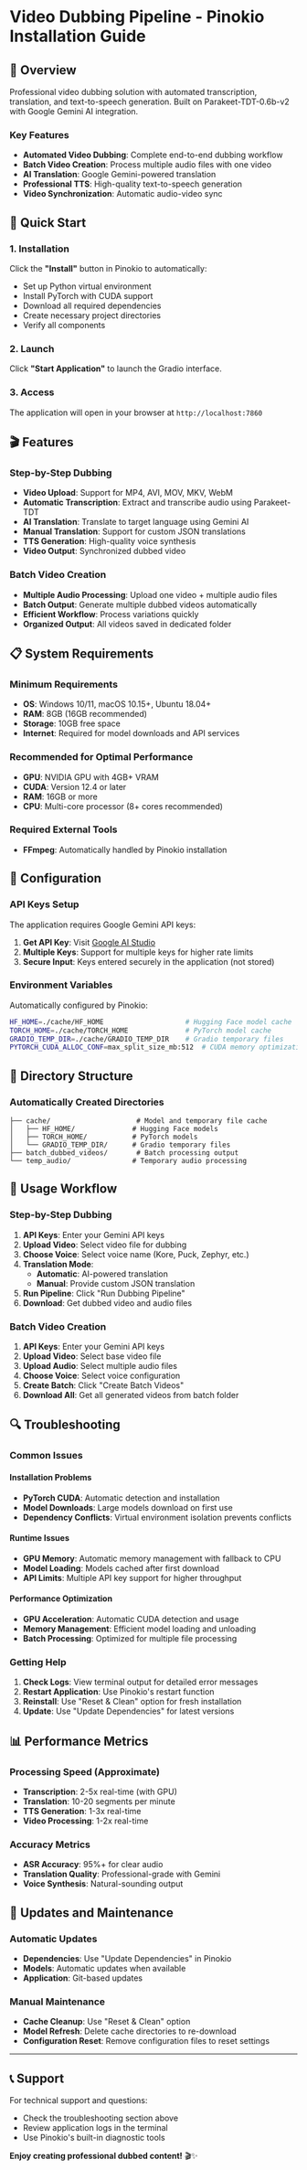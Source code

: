 # Video Dubbing Pipeline - Pinokio Installation Guide

## 🎯 Overview
Professional video dubbing solution with automated transcription, translation, and text-to-speech generation. Built on Parakeet-TDT-0.6b-v2 with Google Gemini AI integration.

### Key Features
- **Automated Video Dubbing**: Complete end-to-end dubbing workflow
- **Batch Video Creation**: Process multiple audio files with one video
- **AI Translation**: Google Gemini-powered translation
- **Professional TTS**: High-quality text-to-speech generation
- **Video Synchronization**: Automatic audio-video sync

## 🚀 Quick Start

### 1. Installation
Click the **"Install"** button in Pinokio to automatically:
- Set up Python virtual environment
- Install PyTorch with CUDA support
- Download all required dependencies
- Create necessary project directories
- Verify all components

### 2. Launch
Click **"Start Application"** to launch the Gradio interface.

### 3. Access
The application will open in your browser at `http://localhost:7860`

## 🎬 Features

### Step-by-Step Dubbing
- **Video Upload**: Support for MP4, AVI, MOV, MKV, WebM
- **Automatic Transcription**: Extract and transcribe audio using Parakeet-TDT
- **AI Translation**: Translate to target language using Gemini AI
- **Manual Translation**: Support for custom JSON translations
- **TTS Generation**: High-quality voice synthesis
- **Video Output**: Synchronized dubbed video

### Batch Video Creation
- **Multiple Audio Processing**: Upload one video + multiple audio files
- **Batch Output**: Generate multiple dubbed videos automatically
- **Efficient Workflow**: Process variations quickly
- **Organized Output**: All videos saved in dedicated folder

## 📋 System Requirements

### Minimum Requirements
- **OS**: Windows 10/11, macOS 10.15+, Ubuntu 18.04+
- **RAM**: 8GB (16GB recommended)
- **Storage**: 10GB free space
- **Internet**: Required for model downloads and API services

### Recommended for Optimal Performance
- **GPU**: NVIDIA GPU with 4GB+ VRAM
- **CUDA**: Version 12.4 or later
- **RAM**: 16GB or more
- **CPU**: Multi-core processor (8+ cores recommended)

### Required External Tools
- **FFmpeg**: Automatically handled by Pinokio installation

## 🔧 Configuration

### API Keys Setup
The application requires Google Gemini API keys:

1. **Get API Key**: Visit [Google AI Studio](https://makersuite.google.com/app/apikey)
2. **Multiple Keys**: Support for multiple keys for higher rate limits
3. **Secure Input**: Keys entered securely in the application (not stored)

### Environment Variables
Automatically configured by Pinokio:
```bash
HF_HOME=./cache/HF_HOME                    # Hugging Face model cache
TORCH_HOME=./cache/TORCH_HOME              # PyTorch model cache
GRADIO_TEMP_DIR=./cache/GRADIO_TEMP_DIR    # Gradio temporary files
PYTORCH_CUDA_ALLOC_CONF=max_split_size_mb:512  # CUDA memory optimization
```

## 📁 Directory Structure

### Automatically Created Directories
```
├── cache/                     # Model and temporary file cache
│   ├── HF_HOME/              # Hugging Face models
│   ├── TORCH_HOME/           # PyTorch models
│   └── GRADIO_TEMP_DIR/      # Gradio temporary files
├── batch_dubbed_videos/       # Batch processing output
└── temp_audio/               # Temporary audio processing
```

## 🎯 Usage Workflow

### Step-by-Step Dubbing
1. **API Keys**: Enter your Gemini API keys
2. **Upload Video**: Select video file for dubbing
3. **Choose Voice**: Select voice name (Kore, Puck, Zephyr, etc.)
4. **Translation Mode**: 
   - **Automatic**: AI-powered translation
   - **Manual**: Provide custom JSON translation
5. **Run Pipeline**: Click "Run Dubbing Pipeline"
6. **Download**: Get dubbed video and audio files

### Batch Video Creation
1. **API Keys**: Enter your Gemini API keys
2. **Upload Video**: Select base video file
3. **Upload Audio**: Select multiple audio files
4. **Choose Voice**: Select voice configuration
5. **Create Batch**: Click "Create Batch Videos"
6. **Download All**: Get all generated videos from batch folder

## 🔍 Troubleshooting

### Common Issues

#### Installation Problems
- **PyTorch CUDA**: Automatic detection and installation
- **Model Downloads**: Large models download on first use
- **Dependency Conflicts**: Virtual environment isolation prevents conflicts

#### Runtime Issues
- **GPU Memory**: Automatic memory management with fallback to CPU
- **Model Loading**: Models cached after first download
- **API Limits**: Multiple API key support for higher throughput

#### Performance Optimization
- **GPU Acceleration**: Automatic CUDA detection and usage
- **Memory Management**: Efficient model loading and unloading
- **Batch Processing**: Optimized for multiple file processing

### Getting Help
1. **Check Logs**: View terminal output for detailed error messages
2. **Restart Application**: Use Pinokio's restart function
3. **Reinstall**: Use "Reset & Clean" option for fresh installation
4. **Update**: Use "Update Dependencies" for latest versions

## 📊 Performance Metrics

### Processing Speed (Approximate)
- **Transcription**: 2-5x real-time (with GPU)
- **Translation**: 10-20 segments per minute
- **TTS Generation**: 1-3x real-time
- **Video Processing**: 1-2x real-time

### Accuracy Metrics
- **ASR Accuracy**: 95%+ for clear audio
- **Translation Quality**: Professional-grade with Gemini
- **Voice Synthesis**: Natural-sounding output

## 🔄 Updates and Maintenance

### Automatic Updates
- **Dependencies**: Use "Update Dependencies" in Pinokio
- **Models**: Automatic updates when available
- **Application**: Git-based updates

### Manual Maintenance
- **Cache Cleanup**: Use "Reset & Clean" option
- **Model Refresh**: Delete cache directories to re-download
- **Configuration Reset**: Remove configuration files to reset settings

---

## 📞 Support

For technical support and questions:
- Check the troubleshooting section above
- Review application logs in the terminal
- Use Pinokio's built-in diagnostic tools

**Enjoy creating professional dubbed content!** 🎬✨